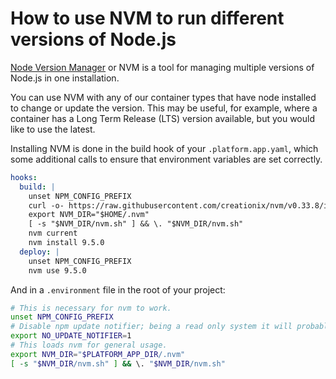 # How to use NVM to run different versions of Node.js

[Node Version Manager](https://github.com/creationix/nvm) or NVM is a tool for managing multiple versions of Node.js in one installation.

You can use NVM with any of our container types that have node installed to change or update the version. This may be useful, for example, where a container has a Long Term Release (LTS) version available, but you would like to use the latest.

Installing NVM is done in the build hook of your `.platform.app.yaml`, which some additional calls to ensure that environment variables are set correctly.

```yaml
hooks:
  build: |
    unset NPM_CONFIG_PREFIX
    curl -o- https://raw.githubusercontent.com/creationix/nvm/v0.33.8/install.sh | dash
    export NVM_DIR="$HOME/.nvm"
    [ -s "$NVM_DIR/nvm.sh" ] && \. "$NVM_DIR/nvm.sh"
    nvm current
    nvm install 9.5.0
  deploy: |
    unset NPM_CONFIG_PREFIX
    nvm use 9.5.0
```

And in a `.environment` file in the root of your project:

```bash
# This is necessary for nvm to work.
unset NPM_CONFIG_PREFIX
# Disable npm update notifier; being a read only system it will probably annoy you.
export NO_UPDATE_NOTIFIER=1
# This loads nvm for general usage.
export NVM_DIR="$PLATFORM_APP_DIR/.nvm"
[ -s "$NVM_DIR/nvm.sh" ] && \. "$NVM_DIR/nvm.sh"
```

